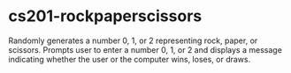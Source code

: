 # cs201-rockpaperscissors
Randomly generates a number 0, 1, or 2 representing rock, paper, or scissors. Prompts user to enter a number 0, 1, or 2 and displays a message indicating  whether the user or the computer wins, loses, or draws.
